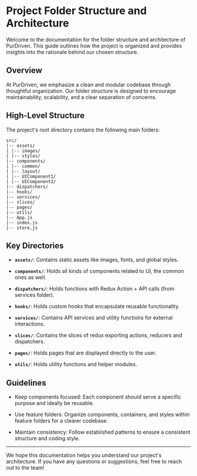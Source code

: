 # Project Folder Structure and Architecture

Welcome to the documentation for the folder structure and architecture of PurDriven. This guide outlines how the project is organized and provides insights into the rationale behind our chosen structure.

## Overview

At PurDriven, we emphasize a clean and modular codebase through thoughtful organization. Our folder structure is designed to encourage maintainability, scalability, and a clear separation of concerns.

## High-Level Structure

The project's root directory contains the following main folders:

```
src/
|-- assets/
| |-- images/
| |-- styles/
|-- components/
| |-- common/
| |-- layout/
| |-- UIComponent1/
| |-- UIComponent2/
|-- dispatchers/
|-- hooks/
|-- services/
|-- slices/
|-- pages/
|-- utils/
|-- App.js
|-- index.js
|-- store.js
```

## Key Directories

- **`assets/`**: Contains static assets like images, fonts, and global styles.

- **`components/`**: Holds all kinds of components related to UI, the common ones as well.

- **`dispatchers/`**: Holds functions with Redux Action + API calls (from services folder).

- **`hooks/`**: Holds custom hooks that encapsulate reusable functionality.

- **`services/`**: Contains API services and utility functions for external interactions.

- **`slices/`**: Contains the slices of redux exporting actions, reducers and dispatchers.

- **`pages/`**: Holds pages that are displayed directly to the user.

- **`utils/`**: Holds utility functions and helper modules.

## Guidelines

- Keep components focused: Each component should serve a specific purpose and ideally be reusable.

- Use feature folders: Organize components, containers, and styles within feature folders for a clearer codebase.

- Maintain consistency: Follow established patterns to ensure a consistent structure and coding style.

---

We hope this documentation helps you understand our project's architecture. If you have any questions or suggestions, feel free to reach out to the team!

